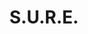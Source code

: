 ---
layout: homepage
title: S.U.R.E.
permalink: /
sections:
    - hero:
          dropdown:
              title: null
              options:
                    - title: 'explore "Read to be SURE" Issue #1'
                      url: /read-to-be-sure/issue1-introduction/
                    - title: 'explore "The News Gallery" Learning Activities'
                      url: /tng/the-news-gallery-learning-journey/
                    - title: 'find resources on combating fake news'
                      url: /resources/audience/adults/combating-fake-news
                    - title: 'find out more about S.U.R.E. (Information Literacy)'
                      url: /about-us/sure-campaign/
                    - title: 'find tours & workshops for schools'
                      url: /tours-and-workshops/learn/
                    - title: 'find resources for schools'
                      url: /resources/audience/teachers-and-students/primary-level
                    - title: 'find contests for schools'
                      url: /contests/proveit2021/
                      
          title: S.U.R.E.
          subtitle: 'Discover about the National Library''s Learning & Information Literacy resources'
          background: /images/1747093_s.jpg
          button: 'Learn More'
          url: /about-us/sure-campaign/
    - infopic:
          title: 'Read to be SURE Issue #1: Fast Fashion: Love it or Hate it?'
          subtitle: 'For everyone'
          description: null
          url: /read-to-be-sure/issue1-introduction/
          image: /images/RTBS1-Banner.JPG
          alt: 'alt text'
          button: 'Register now!'
    - infopic:
          title: 'S.U.R.E Skills Series workshop - How to Be A Smart Fact-Checker'
          subtitle: 'For everyone'
          description: null
          url: /blog/fake-news/FN0017
          image: /images/sure-skills-series-Dec2021.JPG
          alt: 'alt text'
          button: 'Register now!'
    - infopic:
          title: 'Story Books: What’s “Truth” in a Non-Fiction Text?'
          subtitle: 'For everyone'
          description: null
          url: /blog/fake-news/FN0009
          image: /images/102503256_s.jpg
          alt: 'alt text'
          button: 'Read it now!'
    - infopic:
          title: 'What Comics Teach Us About Fake News'
          subtitle: 'For everyone'
          description: null
          url: /blog/fake-news/FN0007
          image: /images/49924697_s-min.jpg
          alt: 'alt text'
          button: 'Read it now!'
    - infopic:
          title: 'My guilty love affair with food hack videos'
          subtitle: 'For everyone'
          description: null
          url: /blog/tech/tech0001
          image: /images/foodhack.jpg
          alt: 'alt text'
          button: 'Read it now!'
    - infopic:
          title: 'Digital Resources of the National Library and National Archives of Singapore'
          subtitle: 'For secondary school students'
          description: null
          url: /blog/home-based-learning/DD00010
          image: /images/nlnas-video1.jpg
          alt: 'alt text'
          button: 'Watch the video now!'
    - infopic:
          title: 'Identifying Credible Health Information (Chinese, Malay and Tamil versions)'
          subtitle: 'For Seniors'
          description: 'How do you ensure that the medical and health information that you consume is reliable? Use the S.U.R.E. steps to identify if the health information you read can be trusted. This infographic is now available in Chinese, Malay and Tamil languages.'
          url: /blog/information-literacy/IL00002
          image: /images/Credible-Health-Information-Chinese.jpg
          alt: 'alt text'
          button: 'Check them out now!'
    - infopic:
          title: 'SUREvivors Activity 7'
          subtitle: 'For primary school students'
          description: 'How to Search for Information Effectively'
          url: /tng/surevivors-activity7/
          image: /images/Researching_Raju1.jpg
          alt: 'alt text'
          button: 'Check them out now!'
    - infopic:
          title: 'How to be S.U.R.E. before you share (Chinese, Malay and Tamil versions)'
          subtitle: 'For Seniors'
          description: 'Learn how to safeguard yourself and others against online falsehoods by using the National Library Board''s S.U.R.E. steps. <br>学习如何运用国家图书馆S.U.R.E四个步骤来确认信息的真假,并帮助您周围的人。<br>Belajar cara-cara melindungi diri anda menentang kepalsuan di talian dengan menggunakan langkah-langkah S.U.R.E. Lembaga Perpustakaan Negara.  <br>'
          url: /resources/audience/seniors/multilingual
          image: /images/sure-animated-video-chinese.jpg
          alt: 'alt text'
          button: 'Check them out now!'
    - infopic:
          title: 'SUREvivors Activity 6'
          subtitle: 'For primary school students'
          description: 'What Intentions Can an Author Have?'
          url: /tng/surevivors-activity6/
          image: /images/SURE-Activity6-feature-image.jpg
          alt: 'alt text'
          button: 'Check them out now!'
    - infopic:
          title: 'How to be S.U.R.E. before you share'
          subtitle: 'For Adults'
          description: 'We have a new e-Presentation and new infographic on applying the four S.U.R.E. steps to verify dubious information.'
          url: /blog/fake-news/fn0002
          image: /images/4-ways-of-sure-thumbnail.jpg
          alt: 'alt text'
          button: 'Check them out now!'
    - infopic:
          title: 'Multilingual Resources'
          subtitle: 'For Seniors'
          description: 'Videos and infographics available in Chinese, Malay and Tamil languages'
          url: /resources/audience/seniors/multilingual
          image: /images/seniors-fake-news.jpg
          alt: 'alt text'
          button: 'Check them out now!'
    - infopic:
          title: 'SUREvivors Activity 5'
          subtitle: 'For primary school students'
          description: 'How Do You Differentiate Between Fact and Opinion?'
          url: /tng/surevivors-activity5/
          image: /images/sure-activity-5-feature-image-fb.jpg
          alt: 'alt text'
          button: 'Check them out now!'
    - infopic:
          title: 'The News Gallery - Primary School Activity 3'
          subtitle: 'For primary school students'
          description: 'Behind Every Story'
          url: /tng/pri-activity3/
          image: /images/tng-pri-activity3.jpg
          alt: 'alt text'
          button: 'Check them out now!'
notification: "\n"

---